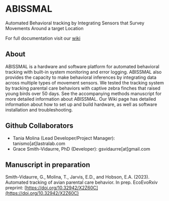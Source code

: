 # ABISSMAL

Automated Behavioral tracking by Integrating Sensors that Survey Movements Around a target Location

For full documentation visit our [wiki](https://github.com/lastralab/ABISSMAL/wiki)

## About

ABISSMAL is a hardware and software platform for automated behavioral tracking with built-in system monitoring and error logging. ABISSMAL also provides the capacity to make behavioral inferences by integrating data across multiple types of movement sensors. We tested the tracking system by tracking parental care behaviors with captive zebra finches that raised young birds over 50 days. See the accompanying methods manuscript for more detailed information about ABISSMAL. Our Wiki page has detailed information about how to set up and build hardware, as well as software installation and troubleshooting.

## Github Collaborators
- Tania Molina (Lead Developer/Project Manager): tanismo[at]lastralab.com
- Grace Smith-Vidaurre, PhD (Developer): gsvidaurre[at]gmail.com

## Manuscript in preparation
Smith-Vidaurre, G., Molina, T., Jarvis, E.D., and Hobson, E.A. (2023). Automated tracking of
avian parental care behavior. In prep. EcoEvoRxiv preprint: [https://doi.org/10.32942/X2Z60C](https://doi.org/10.32942/X2Z60C)